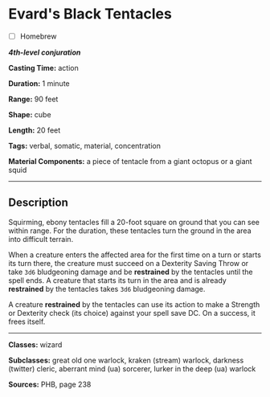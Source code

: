 # Evard's Black Tentacles

- [ ] Homebrew

***4th-level conjuration***

**Casting Time:** action

**Duration:** 1 minute

**Range:** 90 feet

**Shape:** cube

**Length:** 20 feet

**Tags:** verbal, somatic, material, concentration

**Material Components:** a piece of tentacle from a giant octopus or a giant squid

---

## Description
Squirming, ebony tentacles fill a 20-foot square on ground that you can see within range.
For the duration, these tentacles turn the ground in the area into difficult terrain.

When a creature enters the affected area for the first time on a turn or starts its turn there, the creature must succeed on a Dexterity Saving Throw or take `3d6` bludgeoning damage and be **restrained** by the tentacles until the spell ends.
A creature that starts its turn in the area and is already **restrained** by the tentacles takes `3d6` bludgeoning damage.

A creature **restrained** by the tentacles can use its action to make a Strength or Dexterity check (its choice) against your spell save DC.
On a success, it frees itself.

---

**Classes:** wizard

**Subclasses:** great old one warlock, kraken (stream) warlock, darkness (twitter) cleric, aberrant mind (ua) sorcerer, lurker in the deep (ua) warlock

**Sources:** PHB, page 238
